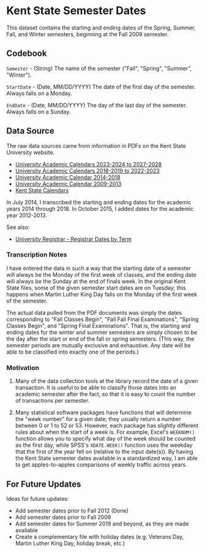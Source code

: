 # Kent State Semester Dates
This dataset contains the starting and ending dates of the Spring, Summer, Fall, and Winter semesters, beginning at the Fall 2009 semester.

## Codebook
`Semester` - (String) The name of the semester ("Fall", "Spring", "Summer", "Winter").

`StartDate` - (Date, MM/DD/YYYY) The date of the first day of the semester. Always falls on a Monday.

`EndDate` - (Date, MM/DD/YYYY) The day of the last day of the semester. Always falls on a Sunday.

## Data Source
The raw data sources came from information in PDFs on the Kent State University website.
- [University Academic Calendars 2023-2024 to 2027-2028](https://provostdata.kent.edu/roadmapweb/03/academic-calendar-AY2023-AY2027.pdf)
- [University Academic Calendars 2018-2019 to 2022-2023](http://provostdata.kent.edu/roadmapweb/03/academic-calendar-AY2018-AY2022.pdf)
- [University Academic Calendar 2014-2018](https://www.kent.edu/sites/default/files/academic-calendar-2014-2018_0.pdf)
- [University Academic Calendar 2009-2013](http://provostdata.kent.edu/roadmapweb/03/academic-calendar-2009-2013.pdf)
- [Kent State Calendars](http://www.kent.edu/calendars)

In July 2014, I transcribed the starting and ending dates for the academic years 2014 through 2018. In October 2015, I added dates for the academic year 2012-2013.

See also:

- [University Registrar - Registrar Dates by Term](http://www.kent.edu/registrar/registrar-dates-term)

### Transcription Notes
I have entered the data in such a way that the starting date of a semester will always be the Monday of the first week of classes, and the ending date will always be the Sunday at the end of finals week. In the original Kent State files, some of the given semester start dates are on Tuesday; this happens when Martin Luther King Day falls on the Monday of the first week of the semester.

The actual data pulled from the PDF documents was simply the dates corresponding to "Fall Classes Begin", "Fall Fall Final Examinations", "Spring Classes Begin", and "Spring Final Examinations". That is, the starting and ending dates for the winter and summer semesters are simply chosen to be the day after the start or end of the fall or spring semesters. (This way, the semester periods are mutually exclusive and exhaustive. Any date will be able to be classified into exactly one of the periods.)

### Motivation
1. Many of the data collection tools at the library record the date of a given transaction. It is useful to be able to classify those dates into an academic semester after the fact, so that it is easy to count the number of transactions per semester.

2. Many statistical software packages have functions that will determine the "week number" for a given date; they usually return a number between 0 or 1 to 52 or 53. However, each package has slightly different rules about when the start of a week is. For example, Excel's `WEEKNUM()` function allows you to specify what day of the week should be counted as the first day, while SPSS's `XDATE.WEEK()` function uses the weekday that the first of the year fell on (relative to the input date(s)). By having the Kent State semester dates available in a standardized way, I am able to get apples-to-apples comparisons of weekly traffic across years.

## For Future Updates
Ideas for future updates:
- Add semester dates prior to Fall 2012 (Done)
- Add semester dates prior to Fall 2009
- Add semester dates for Summer 2019 and beyond, as they are made available
- Create a complementary file with holiday dates (e.g. Veterans Day, Martin Luther King Day, holiday break, etc.)
